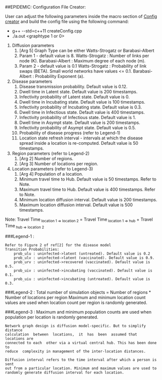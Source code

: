 ##EPIDEMIC: Configuration File Creator:

User can adjust the following parameters inside the macro section of 
[Config creator](createConfig.cpp) and build the config file using the 
following command:

- g++ --std=c++11 createConfig.cpp
- ./a.out <outputfile> <nregions> <nlocations> <population> <graphtype 1 or 0>

1. Diffusion parameters
    1. [Arg 5] Graph Type can be either Watts-Strogatz or Barabasi-Albert
    2. Param 1 - default value is 8.
         Watts-Strogatz  : Number of links per node (K).
         Barabasi-Albert : Maximum degree of each node (m).
    3. Param 2 - default value is 0.1
         Watts-Strogatz  : Probability of link swaps (BETA). Small world networks have values <= 0.1.
         Barabasi-Albert : Probability Exponent (a).
2. Disease parameters
    1. Disease transmission probability. Default value is 0.12.
    2. Dwell time in Latent state. Default value is 200 timestamps.
    3. Infectivity probability of Latent state. Default value is 0.
    4. Dwell time in Incubating state. Default value is 100 timestamps.
    5. Infectivity probability of Incubating state. Default value is 0.3.
    6. Dwell time in Infectious state. Default value is 400 timestamps.
    7. Infectivity probability of Infectious state. Default value is 1.
    8. Dwell time in Asympt state. Default value is 200 timestamps.
    9. Infectivity probability of Asympt state. Default value is 0.5.
    10. Probability of disease progress (refer to Legend-1)
    11. Location state refresh interval - intervals at which the disease 
        spread inside a location is re-computed. Default value is 50 timestamps.
3. Region parameters (refer to Legend-2)
    1. [Arg 2] Number of regions.
    2. [Arg 3] Number of locations per region.
4. Location parameters (refer to Legend-3)
    1. [Arg 4] Population of a location.
    2. Minimum travel time to Hub. Default value is 50 timestamps. Refer to Note.
    3. Maximum travel time to Hub. Default value is 400 timestamps. Refer to Note.
    4. Minimum location diffusion interval. Default value is 200 timestamps.
    5. Maximum location diffusion interval. Default value is 500 timestamps.

Note:
Travel Time<sub> location 1 => location 2</sub> = 
Travel Time<sub> location 1 => hub</sub> + 
Travel Time<sub> hub => location 2</sub>


###Legend-1 :

	Refer to Figure 2 of ref[2] for the disease model
	Transition Probabilities:
		prob_ulu : uninfected->latent (untreated). Default value is 0.2
		prob_ulv : uninfected->latent (vaccinated). Default value is 0.9.
		prob_urv : uninfected->recovered (vaccinated). Default value is 0.5.
		prob_uiv : uninfected->incubating (vaccinated). Default value is 0.1.
		prob_uiu : uninfected->incubating (untreated). Default value is 0.3.

###Legend-2 :
    Total number of simulation objects = 
            Number of regions * Number of locations per region
    Maximum and minimum location count values are used when location count per 
    region is randomly generated.

###Legend-3 :
    Maximum and minimum population counts are used when population per location 
    is randomly generated.

    Network graph design is diffusion model-specific. But to simplify distance 
    calculation  between  locations,  it  has  been  assumed that locations are 
    connected to each  other via a virtual central hub. This has been done to 
    reduce  complexity in management of the inter-location distances.

    Diffusion interval refers to the time interval after which a person is sent 
    out from a particular location. Minimum and maximum values are used to 
    randomly generate diffusion interval for each location.

